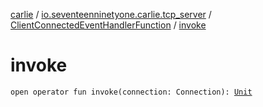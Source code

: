 [carlie](../../index.md) / [io.seventeenninetyone.carlie.tcp_server](../index.md) / [ClientConnectedEventHandlerFunction](index.md) / [invoke](./invoke.md)

# invoke

`open operator fun invoke(connection: Connection): `[`Unit`](https://kotlinlang.org/api/latest/jvm/stdlib/kotlin/-unit/index.html)